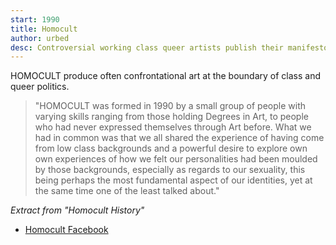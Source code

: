 ```yaml
---
start: 1990
title: Homocult
author: urbed
desc: Controversial working class queer artists publish their manifesto
---
```


HOMOCULT produce often confrontational art at the boundary of class and queer politics.

> "HOMOCULT was formed in 1990 by a small group of people with varying skills ranging from those holding Degrees in Art, to people who had never expressed themselves through Art before.
> What we had in common was that we all shared the experience of having come from low class backgrounds and a powerful desire to explore own own experiences of how we felt our personalities had been moulded by those backgrounds, especially as regards to our sexuality, this being perhaps the most fundamental aspect of our identities, yet at the same time one of the least talked about."

_Extract from "Homocult History"_

 * [Homocult Facebook](https://www.facebook.com/Homocult-187213304685356/)
